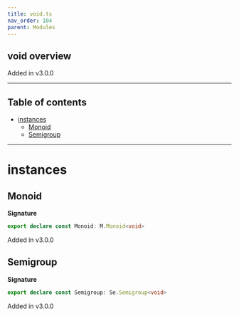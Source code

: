 ```yaml
---
title: void.ts
nav_order: 104
parent: Modules
---
```


## void overview

Added in v3.0.0

---

<h2 class="text-delta">Table of contents</h2>

- [instances](#instances)
  - [Monoid](#monoid)
  - [Semigroup](#semigroup)

---

# instances

## Monoid

**Signature**

```ts
export declare const Monoid: M.Monoid<void>
```

Added in v3.0.0

## Semigroup

**Signature**

```ts
export declare const Semigroup: Se.Semigroup<void>
```

Added in v3.0.0
